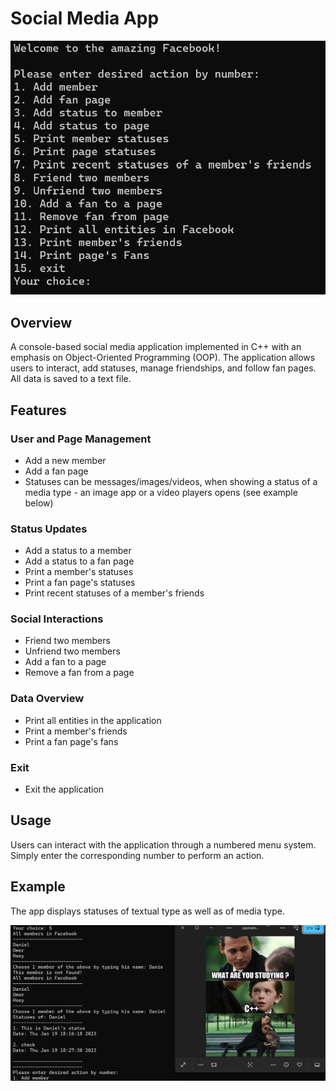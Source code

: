 # Social Media App

![Image](./readme-images/welcome.png)

## Overview
A console-based social media application implemented in C++ with an emphasis on Object-Oriented Programming (OOP). The application allows users to interact, add statuses, manage friendships, and follow fan pages. All data is saved to a text file.

## Features
### User and Page Management
- Add a new member
- Add a fan page
- Statuses can be messages/images/videos, when showing a status of a media type - an image app or a video players opens (see example below)

### Status Updates
- Add a status to a member
- Add a status to a fan page
- Print a member's statuses
- Print a fan page's statuses
- Print recent statuses of a member's friends

### Social Interactions
- Friend two members
- Unfriend two members
- Add a fan to a page
- Remove a fan from a page

### Data Overview
- Print all entities in the application
- Print a member's friends
- Print a fan page's fans

### Exit
- Exit the application

## Usage
Users can interact with the application through a numbered menu system. Simply enter the corresponding number to perform an action.

## Example
The app displays statuses of textual type as well as of media type.

![Image](./readme-images/statuses-view.png)


